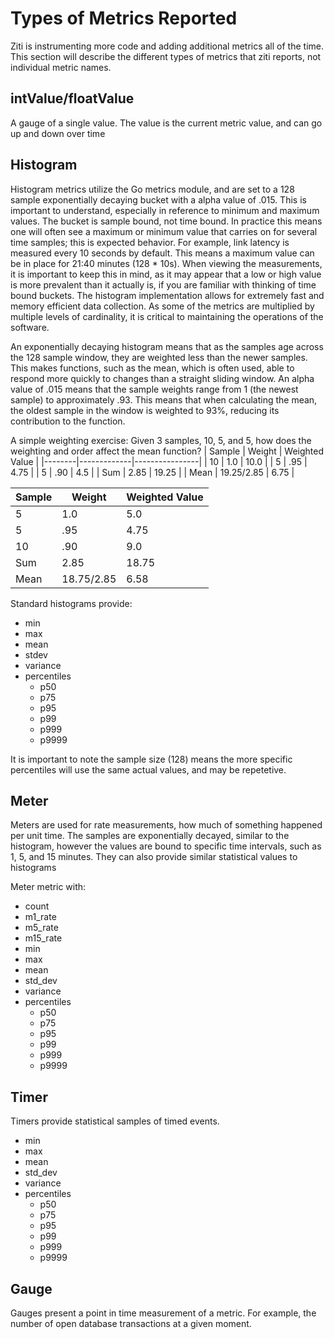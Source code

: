 # Types of Metrics Reported
Ziti is instrumenting more code and adding additional metrics all of the time. This section will describe the different types of metrics that ziti reports, not individual metric names.

## intValue/floatValue
A gauge of a single value.  The value is the current metric value, and can go up and down over time

## Histogram
  Histogram metrics utilize the Go metrics module, and are set to a 128 sample exponentially decaying bucket with a alpha value of .015.  This is important to understand, especially in reference to minimum and maximum values.  The bucket is sample bound, not time bound.  In practice this means one will often see a maximum or minimum value that carries on for several time samples; this is expected behavior. For example, link latency is measured every 10 seconds by default.  This means a maximum value can be in place for 21:40 minutes (128 * 10s).  When viewing the measurements, it is important to keep this in mind, as it may appear that a low or high value is more prevalent than it actually is, if you are  familiar with thinking of time bound buckets. The histogram implementation allows for extremely fast and memory efficient data collection.  As some of the metrics are multiplied by multiple levels of cardinality, it is critical to maintaining the operations of the software.
  
  An exponentially decaying histogram means that as the samples age across the 128 sample window, they are weighted less than the newer samples.  This makes functions, such as the mean, which is often used, able to respond more quickly to changes than a straight sliding window.  An alpha value of .015 means that the sample weights range from 1 (the newest sample) to approximately .93.  This means that when calculating the mean, the oldest sample in the window is weighted to 93%, reducing its contribution to the function.

  A simple weighting exercise:
    Given 3 samples, 10, 5, and 5, how does the weighting and order affect the mean function?
   | Sample	| Weight | Weighted Value |
   |--------|-------------|----------------|
   | 10 | 1.0 |	10.0 |
   | 5	| .95	| 4.75 |
   | 5	| .90	| 4.5 |
   | Sum	| 2.85 | 19.25 |
   | Mean	| 19.25/2.85 | 6.75 |

   | Sample	| Weight | Weighted Value |
   |--------|-------------|----------------|
   | 5 | 1.0 | 5.0 |
   | 5 | .95 | 4.75 |
   | 10 | .90 | 9.0 |
   | Sum | 2.85 | 18.75 |
   | Mean | 18.75/2.85 | 6.58 |

		


Standard histograms provide:
* min
* max
* mean
* stdev
* variance
* percentiles
  * p50
  * p75
  * p95
  * p99
  * p999
  * p9999

It is important to note the sample size (128) means the more specific percentiles will use the same actual values, and may be repetetive.

## Meter
Meters are used for rate measurements, how much of something happened per unit time.  The samples are exponentially decayed, similar to the histogram, however the values are bound to specific time intervals, such as 1, 5, and 15 minutes.  They can also provide similar statistical values to histograms

Meter metric with:
* count
* m1_rate
* m5_rate
* m15_rate
* min
* max
* mean
* std_dev
* variance
* percentiles
  * p50
  * p75
  * p95
  * p99
  * p999
  * p9999

## Timer
Timers provide statistical samples of timed events. 

* min
* max
* mean
* std_dev
* variance
* percentiles
  * p50
  * p75
  * p95
  * p99
  * p999
  * p9999

## Gauge
Gauges present a point in time measurement of a metric.  For example, the number of open database transactions at a given moment.